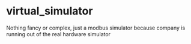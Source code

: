 # virtual_simulator

Nothing fancy or complex, just a modbus simulator because company is running out of the real hardware simulator
